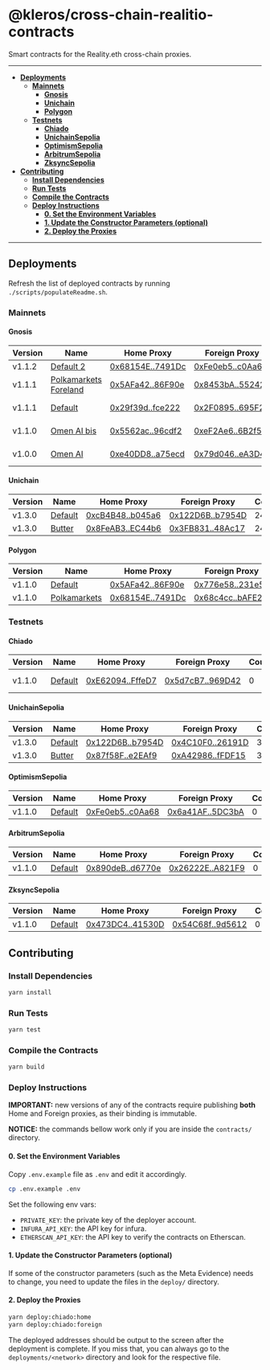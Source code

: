# @kleros/cross-chain-realitio-contracts

Smart contracts for the Reality.eth cross-chain proxies.

---
- **[Deployments](#deployments)**
  - **[Mainnets](#mainnets)**
    - **[Gnosis](#gnosis)**
    - **[Unichain](#unichain)**
    - **[Polygon](#polygon)**
  - **[Testnets](#testnets)**
    - **[Chiado](#chiado)**
    - **[UnichainSepolia](#unichainsepolia)**
    - **[OptimismSepolia](#optimismsepolia)**
    - **[ArbitrumSepolia](#arbitrumsepolia)**
    - **[ZksyncSepolia](#zksyncsepolia)**
- **[Contributing](#contributing)**
  - **[Install Dependencies](#installdependencies)**
  - **[Run Tests](#runtests)**
  - **[Compile the Contracts](#compilethecontracts)**
  - **[Deploy Instructions](#deployinstructions)**
    - **[0. Set the Environment Variables](#0settheenvironmentvariables)**
    - **[1. Update the Constructor Parameters (optional)](#1updatetheconstructorparametersoptional)**
    - **[2. Deploy the Proxies](#2deploytheproxies)**
---

## Deployments

Refresh the list of deployed contracts by running `./scripts/populateReadme.sh`.

### Mainnets

#### Gnosis

| Version | Name | Home Proxy | Foreign Proxy | CourtID | MinJurors | Reality | Policy | Comment |
|---------|------|------------|---------------|---------|-----------|---------|---------|---------|
| v1.1.2 | [Default 2](deployments/gnosis/RealitioProxy-v1.1.2.json#L6) | [0x68154E..7491Dc](https://gnosisscan.io/address/0x68154EA682f95BF582b80Dd6453FA401737491Dc) | [0xFe0eb5..c0Aa68](https://etherscan.io/address/0xFe0eb5fC686f929Eb26D541D75Bb59F816c0Aa68) | 0 | 31 | [RealityETH_v3_0](https://gnosisscan.io/address/0xE78996A233895bE74a66F451f1019cA9734205cc) | [seer](https://cdn.kleros.link/ipfs/QmPmRkXFUmzP4rq2YfD3wNwL8bg3WDxkYuvTP9A9UZm9gJ/seer-markets-resolution-policy.pdf) |  |
| v1.1.1 | [Polkamarkets Foreland](deployments/gnosis/RealitioProxy-v1.1.1.json#L6) | [0x5AFa42..86F90e](https://gnosisscan.io/address/0x5AFa42b30955f137e10f89dfb5EF1542a186F90e) | [0x8453bA..552425](https://etherscan.io/address/0x8453bA2C9eA5Bae36fDe6cBd61c12c05b6552425) | 0 | 5 | [RealityETH_ERC20_v3_0](https://gnosisscan.io/address/0x934326a86A99DaB25bB8329089ce73ed9c7c0E4a) | [default](https://cdn.kleros.link/ipfs/QmNV5NWwCudYKfiHuhdWxccrPyxs4DnbLGQace2oMKHkZv/Question_Resolution_Policy.pdf) | :warning: bad metadata |
| v1.1.1 | [Default](deployments/gnosis/RealitioProxy-v1.1.1.json#L29) | [0x29f39d..fce222](https://gnosisscan.io/address/0x29f39de98d750eb77b5fafb31b2837f079fce222) | [0x2F0895..695F21](https://etherscan.io/address/0x2F0895732bfacdCF2fdB19962fE609D0dA695F21) | 0 | 31 | [RealityETH_v3_0](https://gnosisscan.io/address/0xE78996A233895bE74a66F451f1019cA9734205cc) | [noAnswerTooSoon](https://cdn.kleros.link/ipfs/QmaUr6hnSVxYD899xdcn2GUVtXVjXoSXKZbce3zFtGWw4H/Question_Resolution_Policy.pdf) | :warning: bad metadata |
| v1.1.0 | [Omen AI bis](deployments/gnosis/RealitioProxy-v1.1.0.json#L6) | [0x5562ac..96cdf2](https://gnosisscan.io/address/0x5562ac605764dc4039fb6ab56a74f7321396cdf2) | [0xeF2Ae6..6B2f59](https://etherscan.io/address/0xeF2Ae6961Ec7F2105bc2693Bc32fA7b7386B2f59) | 0 | 31 | [Realitio_v2_1](https://gnosisscan.io/address/0x79e32aE03fb27B07C89c0c568F80287C01ca2E57) | [omen](https://cdn.kleros.link/ipfs/QmZM12kkguXFk2C94ykrKpambt4iUVKsVsxGxDEdLS68ws/omen-rules.pdf) | :warning: bad metadata |
| v1.0.0 | [Omen AI](deployments/gnosis/RealitioProxy-v1.0.0.json#L6) | [0xe40DD8..a75ecd](https://gnosisscan.io/address/0xe40DD83a262da3f56976038F1554Fe541Fa75ecd) | [0x79d046..eA3D49](https://etherscan.io/address/0x79d0464Ec27F67663DADf761432fC8DD0AeA3D49) | 0 | 500 | [Realitio_v2_1](https://gnosisscan.io/address/0x79e32aE03fb27B07C89c0c568F80287C01ca2E57) | [omen](https://cdn.kleros.link/ipfs/QmZM12kkguXFk2C94ykrKpambt4iUVKsVsxGxDEdLS68ws/omen-rules.pdf) | :warning: bad metadata |


#### Unichain

| Version | Name | Home Proxy | Foreign Proxy | CourtID | MinJurors | Reality | Policy | Comment |
|---------|------|------------|---------------|---------|-----------|---------|---------|---------|
| v1.3.0 | [Default](deployments/unichain/RealitioProxy-v1.3.0.json#L6) | [0xcB4B48..b045a6](https://uniscan.xyz/address/0xcB4B48d2A7a44247A00048963F169d2b4Ab045a6) | [0x122D6B..b7954D](https://etherscan.io/address/0x122D6B4197531bF4e9314fD00259b1dc1Db7954D) | 24 | 15 | [RealityUnverified](https://uniscan.xyz/address/0xB920dBedE88B42aA77eE55ebcE3671132ee856fC) | [default](https://cdn.kleros.link/ipfs/QmNV5NWwCudYKfiHuhdWxccrPyxs4DnbLGQace2oMKHkZv/Question_Resolution_Policy.pdf) |  |
| v1.3.0 | [Butter](deployments/unichain/RealitioProxy-v1.3.0.json#L29) | [0x8FeAB3..EC44b6](https://uniscan.xyz/address/0x8FeAB350A304140b1593A38a13607d122BEC44b6) | [0x3FB831..48Ac17](https://etherscan.io/address/0x3FB8314C628E9afE7677946D3E23443Ce748Ac17) | 24 | 15 | [RealityUnverified](https://uniscan.xyz/address/0xB920dBedE88B42aA77eE55ebcE3671132ee856fC) | [butter](https://cdn.kleros.link/ipfs/QmSv9ohhChMtyqwqsvfgeJtZQBWkwAboBc1n3UGvprfdd7/Conditional_Funding_Markets_-_Question_Resolution_Policy.pdf) |  |


#### Polygon

| Version | Name | Home Proxy | Foreign Proxy | CourtID | MinJurors | Reality | Policy | Comment |
|---------|------|------------|---------------|---------|-----------|---------|---------|---------|
| v1.1.0 | [Default](deployments/polygon/RealitioProxy-v1.1.0.json#L6) | [0x5AFa42..86F90e](https://polygonscan.com/address/0x5AFa42b30955f137e10f89dfb5EF1542a186F90e) | [0x776e58..231e52](https://etherscan.io/address/0x776e5853e3d61B2dFB22Bcf872a43bF9A1231e52) | 0 | 31 | [RealityETH_v3_0](https://polygonscan.com/address/0x60573B8DcE539aE5bF9aD7932310668997ef0428) | [default](https://cdn.kleros.link/ipfs/QmNV5NWwCudYKfiHuhdWxccrPyxs4DnbLGQace2oMKHkZv/Question_Resolution_Policy.pdf) |  |
| v1.1.0 | [Polkamarkets](deployments/polygon/RealitioProxy-v1.1.0.json#L29) | [0x68154E..7491Dc](https://polygonscan.com/address/0x68154EA682f95BF582b80Dd6453FA401737491Dc) | [0x68c4cc..bAFE28](https://etherscan.io/address/0x68c4cc21378301cfdd5702D66D58a036D7bAFE28) | 0 | 31 | [RealityETH_ERC20_v3_0](https://polygonscan.com/address/0x83d3f4769A19F1B43337888B0290F5473cf508b2) | [default](https://cdn.kleros.link/ipfs/QmNV5NWwCudYKfiHuhdWxccrPyxs4DnbLGQace2oMKHkZv/Question_Resolution_Policy.pdf) |  |


### Testnets

#### Chiado

| Version | Name | Home Proxy | Foreign Proxy | CourtID | MinJurors | Reality | Policy | Comment |
|---------|------|------------|---------------|---------|-----------|---------|---------|---------|
| v1.1.0 | [Default](deployments/chiado/RealitioProxy-v1.1.0.json#L6) | [0xE62094..FffeD7](https://gnosis-chiado.blockscout.com/address/0xE620947519E8102aa625BBB4669fE317c9FffeD7) | [0x5d7cB7..969D42](https://sepolia.etherscan.io/address/0x5d7cB72B31C080CF2de5f57fd38DedBeaf969D42) | 0 | 0 | [RealityUnverified](https://gnosis-chiado.blockscout.com/address/0x1E732a1C5e9181622DD5A931Ec6801889ce66185) | [default](https://cdn.kleros.link/ipfs/QmNV5NWwCudYKfiHuhdWxccrPyxs4DnbLGQace2oMKHkZv/Question_Resolution_Policy.pdf) | :warning: bad metadata |


#### UnichainSepolia

| Version | Name | Home Proxy | Foreign Proxy | CourtID | MinJurors | Reality | Policy | Comment |
|---------|------|------------|---------------|---------|-----------|---------|---------|---------|
| v1.3.0 | [Default](deployments/unichainSepolia/RealitioProxy-v1.3.0.json#L6) | [0x122D6B..b7954D](https://sepolia.uniscan.xyz/address/0x122D6B4197531bF4e9314fD00259b1dc1Db7954D) | [0x4C10F0..26191D](https://sepolia.etherscan.io/address/0x4C10F03E45e11F58Bd9561B6572a60aCc226191D) | 3 | 1 | [RealityETH_v3_0](https://sepolia.uniscan.xyz/address/0x8bF08aE62cbC9a48aaeB473a82DAE2e6D2628517) | [default](https://cdn.kleros.link/ipfs/QmNV5NWwCudYKfiHuhdWxccrPyxs4DnbLGQace2oMKHkZv/Question_Resolution_Policy.pdf) |  |
| v1.3.0 | [Butter](deployments/unichainSepolia/RealitioProxy-v1.3.0.json#L29) | [0x87f58F..e2EAf9](https://sepolia.uniscan.xyz/address/0x87f58F0dCF3c99BA2F3eB0604e5c335893e2EAf9) | [0xA42986..fFDF15](https://sepolia.etherscan.io/address/0xA42986c969B544A641100f959e67cd43b1fFDF15) | 3 | 1 | [RealityETH_v3_0](https://sepolia.uniscan.xyz/address/0x8bF08aE62cbC9a48aaeB473a82DAE2e6D2628517) | [butter](https://cdn.kleros.link/ipfs/QmSv9ohhChMtyqwqsvfgeJtZQBWkwAboBc1n3UGvprfdd7/Conditional_Funding_Markets_-_Question_Resolution_Policy.pdf) |  |


#### OptimismSepolia

| Version | Name | Home Proxy | Foreign Proxy | CourtID | MinJurors | Reality | Policy | Comment |
|---------|------|------------|---------------|---------|-----------|---------|---------|---------|
| v1.1.0 | [Default](deployments/optimismSepolia/RealitioProxy-v1.1.0.json#L6) | [0xFe0eb5..c0Aa68](https://sepolia-optimism.etherscan.io/address/0xFe0eb5fC686f929Eb26D541D75Bb59F816c0Aa68) | [0x6a41AF..5DC3bA](https://sepolia.etherscan.io/address/0x6a41AF8FC7f68bdd13B2c7D50824Ed49155DC3bA) | 0 | 0 | [RealityUnverified](https://sepolia-optimism.etherscan.io/address/0xeAD0ca922390a5E383A9D5Ba4366F7cfdc6f0dbA) | [default](https://cdn.kleros.link/ipfs/QmNV5NWwCudYKfiHuhdWxccrPyxs4DnbLGQace2oMKHkZv/Question_Resolution_Policy.pdf) |  |


#### ArbitrumSepolia

| Version | Name | Home Proxy | Foreign Proxy | CourtID | MinJurors | Reality | Policy | Comment |
|---------|------|------------|---------------|---------|-----------|---------|---------|---------|
| v1.1.0 | [Default](deployments/arbitrumSepolia/RealitioProxy-v1.1.0.json#L6) | [0x890deB..d6770e](https://sepolia.arbiscan.io/address/0x890deB4111F92fE9447e83aBEF1b754372d6770e) | [0x26222E..A821F9](https://sepolia.etherscan.io/address/0x26222Ec1F548953a4fEaE4C5A216337E26A821F9) | 0 | 0 | [RealityUnverified](https://sepolia.arbiscan.io/address/0xB78396EFaF0a177d125e9d45B2C6398Ac5f803B9) | [default](https://cdn.kleros.link/ipfs/QmNV5NWwCudYKfiHuhdWxccrPyxs4DnbLGQace2oMKHkZv/Question_Resolution_Policy.pdf) |  |


#### ZksyncSepolia

| Version | Name | Home Proxy | Foreign Proxy | CourtID | MinJurors | Reality | Policy | Comment |
|---------|------|------------|---------------|---------|-----------|---------|---------|---------|
| v1.1.0 | [Default](deployments/zksyncSepolia/RealitioProxy-v1.1.0.json#L6) | [0x473DC4..41530D](https://sepolia.explorer.zksync.io/address/0x473DC4158bEA5eB9a72b6e51Fa5668CE6A41530D) | [0x54C68f..9d5612](https://sepolia.etherscan.io/address/0x54C68fa979883d317C10F3cfDdc33522889d5612) | 0 | 0 | [RealityETH_zksync_v3_0](https://sepolia.explorer.zksync.io/address/0x4E346436e99fb7d6567A2bd024d8806Fc10d84D2) | [default](https://cdn.kleros.link/ipfs/QmNV5NWwCudYKfiHuhdWxccrPyxs4DnbLGQace2oMKHkZv/Question_Resolution_Policy.pdf) |  |


## Contributing

### Install Dependencies

```bash
yarn install
```

### Run Tests

```bash
yarn test
```

### Compile the Contracts

```bash
yarn build
```

### Deploy Instructions

**IMPORTANT:** new versions of any of the contracts require publishing **both** Home and Foreign proxies, as their binding is immutable.

**NOTICE:** the commands bellow work only if you are inside the `contracts/` directory.

#### 0. Set the Environment Variables

Copy `.env.example` file as `.env` and edit it accordingly.

```bash
cp .env.example .env
```

Set the following env vars:
- `PRIVATE_KEY`: the private key of the deployer account.
- `INFURA_API_KEY`: the API key for infura.
- `ETHERSCAN_API_KEY`: the API key to verify the contracts on Etherscan.

#### 1. Update the Constructor Parameters (optional)

If some of the constructor parameters (such as the Meta Evidence) needs to change, you need to update the files in the `deploy/` directory.

#### 2. Deploy the Proxies

```bash
yarn deploy:chiado:home
yarn deploy:chiado:foreign
```

The deployed addresses should be output to the screen after the deployment is complete.
If you miss that, you can always go to the `deployments/<network>` directory and look for the respective file.

